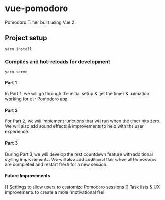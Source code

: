 # vue-pomodoro

Pomodoro Timer built using Vue 2.

## Project setup

```
yarn install
```

### Compiles and hot-reloads for development

```
yarn serve
```

#### Part 1

In Part 1, we will go through the initial setup & get the timer & animation working for our Pomodoro app.

#### Part 2

For Part 2, we will implement functions that will run when the timer hits zero. We will also add sound effects & improvements to help with the user experience.

#### Part 3

During Part 3, we will develop the rest countdown feature with additional styling improvements.
We will also add additional flair when all Pomodoros are completed and restart fresh for a new session.

#### Future Improvements

[] Settings to allow users to customize Pomodoro sessions
[] Task lists & UX improvements to create a more 'motivational feel'
